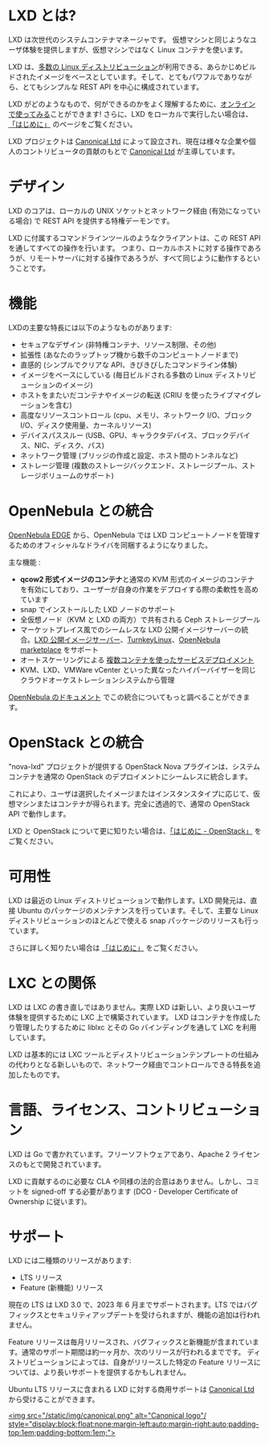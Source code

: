 

# LXD とは? <!-- What's LXD? -->
<!--
LXD is a next generation system container manager.
It offers a user experience similar to virtual machines but using Linux containers instead.
-->
LXD は次世代のシステムコンテナマネージャです。
仮想マシンと同じようなユーザ体験を提供しますが、仮想マシンではなく Linux コンテナを使います。

<!--
It's image based with pre-made images available for a [wide number of Linux distributions](https://images.linuxcontainers.org)
and is built around a very powerful, yet pretty simple, REST API.
-->
LXD は、[多数の Linux ディストリビューション](https://images.linuxcontainers.org)が利用できる、あらかじめビルドされたイメージをベースとしています。そして、とてもパワフルでありながら、とてもシンプルな REST API を中心に構成されています。

<!--
To get a better idea of what LXD is and what it does, you can [try it online](/lxd/try-it/)!
Then if you want to run it locally, take a look at our [getting started guide](/lxd/getting-started-cli/).
-->
LXD がどのようなもので、何ができるのかをよく理解するために、[オンラインで使ってみる](/ja/lxd/try-it/)ことができます!
さらに、LXD をローカルで実行したい場合は、[「はじめに」](/ja/lxd/getting-started-cli/) のページをご覧ください。

<!--
The LXD project was founded and is currently led by [Canonical Ltd](https://www.canonical.com)
with contributions from a range of other companies and individual contributors.
-->
LXD プロジェクトは [Canonical Ltd](http://www.canonical.com) によって設立され、現在は様々な企業や個人のコントリビュータの貢献のもとで [Canonical Ltd](http://www.canonical.com) が主導しています。

# デザイン <!-- Design -->
<!--
The core of LXD is a privileged daemon which exposes a REST API over a local unix socket
as well as over the network (if enabled).
-->
LXD のコアは、ローカルの UNIX ソケットとネットワーク経由 (有効になっている場合) で REST API を提供する特権デーモンです。

<!--
Clients, such as the command line tool provided with LXD itself then do everything through that REST API.
It means that whether you're talking to your local host or a remote server, everything works the same way.
-->
LXD に付属するコマンドラインツールのようなクライアントは、この REST API を通してすべての操作を行います。
つまり、ローカルホストに対する操作であろうが、リモートサーバに対する操作であろうが、すべて同じように動作するということです。

# 機能<!-- Features -->
<!--
Some of the biggest features of LXD are:
-->
LXDの主要な特長には以下のようなものがあります:

 * セキュアなデザイン (非特権コンテナ、リソース制限、その他) <!-- Secure by design (unprivileged containers, resource restrictions and much more) -->
 * 拡張性 (あなたのラップトップ機から数千のコンピュートノードまで) <!-- Scalable (from containers on your laptop to thousand of compute nodes) -->
 * 直感的 (シンプルでクリアな API、きびきびしたコマンドライン体験) <!-- Intuitive (simple, clear API and crisp command line experience) -->
 * イメージをベースにしている (毎日ビルドされる多数の Linux ディストリビューションのイメージ) <!-- Image based (with a wide variety of Linux distributions published daily) -->
 * ホストをまたいだコンテナやイメージの転送 (CRIU を使ったライブマイグレーションを含む) <!-- Support for Cross-host container and image transfer (including live migration with CRIU) -->
 * 高度なリソースコントロール (cpu、メモリ、ネットワーク I/O、ブロック I/O、ディスク使用量、カーネルリソース) <!-- Advanced resource control (cpu, memory, network I/O, block I/O, disk usage and kernel resources) -->
 * デバイスパススルー (USB、GPU、キャラクタデバイス、ブロックデバイス、NIC、ディスク、パス) <!-- Device passthrough (USB, GPU, unix character and block devices, NICs, disks and paths) -->
 * ネットワーク管理 (ブリッジの作成と設定、ホスト間のトンネルなど)<!-- Network management (bridge creation and configuration, cross-host tunnels, ...) -->
 * ストレージ管理 (複数のストレージバックエンド、ストレージプール、ストレージボリュームのサポート) <!-- Storage management (support for multiple storage backends, storage pools and storage volumes) -->

# OpenNebula との統合 <!-- Integration with OpenNebula -->

<!--
Starting from [OpenNebula EDGE](https://opennebula.org/get-your-hands-on-v-5-8-edge/) this cloud management platform packs official drivers to manage LXD compute nodes.
-->
[OpenNebula EDGE](https://opennebula.org/get-your-hands-on-v-5-8-edge/) から、OpenNebula では LXD コンピュートノードを管理するためのオフィシャルなドライバを同梱するようになりました。

主な機能 <!-- Key features-->:

* **qcow2 形式イメージのコンテナ**と通常の KVM 形式のイメージのコンテナを有効にしており、ユーザーが自身の作業をデプロイする際の柔軟性を高めています <!-- **Enables **qcow2 backed containers** and regular KVM-like images, giving users more flexibility when deploying their workloads -->
* snap でインストールした LXD ノードのサポート <!-- Support for snap installed LXD nodes. -->
* 全仮想ノード（KVM と LXD の両方）で共有される Ceph ストレージプール <!-- Ceph storage pools shared across all virtualization nodes (both KVM and LXD) -->
* マーケットプレイス風でのシームレスな LXD 公開イメージサーバーの統合。[LXD 公開イメージサーバー](https://images.linuxcontainers.org)、[TurnkeyLinux](https://www.turnkeylinux.org)、[OpenNebula marketplace](https://marketplace.opennebula.systems/appliance) をサポート <!-- Seamless LXD public image servers integration in a marketplace-like style. Supports [LXD public image server](https://images.linuxcontainers.org),  [TurnkeyLinux](https://www.turnkeylinux.org) and also the [OpenNebula marketplace](https://marketplace.opennebula.systems/appliance) -->
* オートスケーリングによる [複数コンテナを使ったサービスデプロイメント](https://docs.opennebula.org/5.8/advanced_components/application_flow_and_auto-scaling/overview.html) <!-- [Multi-container services deployment](https://docs.opennebula.org/5.8/advanced_components/application_flow_and_auto-scaling/overview.html) with auto-scaling. -->
* KVM、LXD、VMWare vCenter といった異なったハイパーバイザーを同じクラウドオーケストレーションシステムから管理 <!-- Heterogeneous hypervisors cloud deployments with KVM, LXD and VMWare vCenter managed by the same cloud orchestration system -->

<!--
You can check more about the integration in the [OpenNebula doc](http://docs.opennebula.org/5.8/deployment/open_cloud_host_setup/lxd_driver.html)
-->
[OpenNebula のドキュメント](http://docs.opennebula.org/stable/deployment/open_cloud_host_setup/lxd_driver.html) でこの統合についてもっと調べることができます。

# OpenStack との統合 <!-- Integration with OpenStack -->
<!--
The "nova-lxd" project provides an OpenStack Nova plugin that seemlessly integrates
system containers into a regular OpenStack deployment.
-->
"nova-lxd" プロジェクトが提供する OpenStack Nova プラグインは、システムコンテナを通常の OpenStack のデプロイメントにシームレスに統合します。

<!--
With this, users will either get a virtual machine or a container, simply depending on what image or
instance type they select. It's completely transparent and works with the regular OpenStack APIs.
-->
これにより、ユーザは選択したイメージまたはインスタンスタイプに応じて、仮想マシンまたはコンテナが得られます。完全に透過的で、通常の OpenStack API で動作します。

<!--
To learn more about LXD and OpenStack, take a look at our [getting started with OpenStack](/lxd/getting-started-openstack/) page.
-->
LXD と OpenStack について更に知りたい場合は、[「はじめに - OpenStack」](/ja/lxd/getting-started-openstack/) をご覧ください。

# 可用性 <!-- Availability -->
<!--
LXD works on any recent Linux distribution. LXD upstream directly maintains the Ubuntu packages
and also publishes a snap package which can be used with most of the popular Linux distributions.
-->
LXD は最近の Linux ディストリビューションで動作します。LXD 開発元は、直接 Ubuntu のパッケージのメンテナンスを行っています。そして、主要な Linux ディストリビューションのほとんどで使える snap パッケージのリリースも行っています。

<!--
More details can be found on our [getting started](/lxd/getting-started-cli/) page.
-->
さらに詳しく知りたい場合は [「はじめに」](/ja/lxd/getting-started-cli/) をご覧ください。

# LXC との関係 <!-- Relationship with LXC -->
<!--
LXD isn't a rewrite of LXC, in fact it's building on top of LXC to provide a new,
better user experience. Under the hood, LXD uses LXC through liblxc and its Go binding
to create and manage the containers.
-->
LXD は LXC の書き直しではありません。実際 LXD は新しい、より良いユーザ体験を提供するために LXC 上で構築されています。
LXD はコンテナを作成したり管理したりするために liblxc とその Go バインディングを通して LXC を利用しています。

<!--
It's basically an alternative to LXC's tools and distribution template system
with the added features that come from being controllable over the network.
-->
LXD は基本的には LXC ツールとディストリビューションテンプレートの仕組みの代わりとなる新しいもので、ネットワーク経由でコントロールできる特長を追加したものです。

# 言語、ライセンス、コントリビューション <!-- Language, licensing and contributions -->
<!--
LXD is written in Go, it's free software and is developed under the Apache 2 license.
-->
LXD は Go で書かれています。フリーソフトウェアであり、Apache 2 ライセンスのもとで開発されています。

<!--
There are no CLA or similar legal agreements required to contribute to LXD,
however we do require commits be signed-off (following the DCO - Developer Certificate of Ownership).
-->
LXD に貢献するのに必要な CLA や同様の法的合意はありません。しかし、コミットを signed-off する必要があります (DCO - Developer Certificate of Ownership に従います)。

# サポート <!-- Support -->
<!--
LXD has two kind of releases:
-->
LXD には二種類のリリースがあります:

 * LTS リリース <!-- LTS releases -->
 * Feature (新機能) リリース <!-- Feature releases -->

<!--
The current LTS is LXD 3.0 which is supported until June 2023 and gets frequent bugfix and security updates
but does not receive any feature addition.
-->
現在の LTS は LXD 3.0 で、2023 年 6 月までサポートされます。LTS ではバグフィックスとセキュリティアップデートを受けられますが、機能の追加は行われません。

<!--
Feature releases are pushed out every month or so and contain new features as well as bugfixes.
The normal support length for those releases is of about a month, or until the next one comes out.
Some Linux distributions may offer longer support for particular feature releases that they decided to ship.
-->
Feature リリースは毎月リリースされ、バグフィックスと新機能が含まれています。通常のサポート期間は約一ヶ月か、次のリリースが行われるまでです。
ディストリビューションによっては、自身がリリースした特定の Feature リリースについては、より長いサポートを提供するかもしれません。

<!--
Commercial support for LXD on Ubuntu LTS releases can be obtained from [Canonical Ltd](http://www.canonical.com).
-->
Ubuntu LTS リリースに含まれる LXD に対する商用サポートは [Canonical Ltd](http://www.canonical.com) から受けることができます。

[<img src="/static/img/canonical.png" alt="Canonical logo"/ style="display:block;float:none;margin-left:auto;margin-right:auto;padding-top:1em;padding-bottom:1em;">](http://www.canonical.com)
